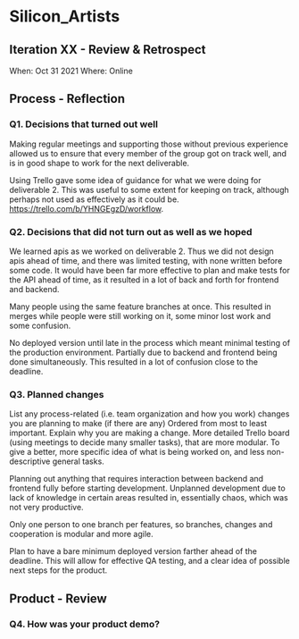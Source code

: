 # Silicon_Artists
## Iteration XX - Review & Retrospect
When: Oct 31 2021
Where: Online
## Process - Reflection
### Q1. Decisions that turned out well
Making regular meetings and supporting those without previous experience allowed us to ensure that every member of the group got on track well, and is in good shape to work for the next deliverable.

Using Trello gave some idea of guidance for what we were doing for deliverable 2. This was useful to some extent for keeping on track, although perhaps not used as effectively as it could be. https://trello.com/b/YHNGEgzD/workflow.  

### Q2. Decisions that did not turn out as well as we hoped
We learned apis as we worked on deliverable 2. Thus we did not design apis ahead of time, and there was limited testing, with none written before some code. It would have been far more effective to plan and make tests for the API ahead of time, as it resulted in a lot of back and forth for frontend and backend.

Many people using the same feature branches at once. This resulted in merges while people were still working on it, some minor lost work and some confusion.

No deployed version until late in the process which meant minimal testing of the production environment. Partially due to backend and frontend being done simultaneously. This resulted in a lot of confusion close to the deadline.
### Q3. Planned changes
List any process-related (i.e. team organization and how you work) changes you are planning to make (if there are any)
Ordered from most to least important.
Explain why you are making a change.
More detailed Trello board (using meetings to decide many smaller tasks), that are more modular. To give a better, more specific idea of what is being worked on, and less non-descriptive general tasks.

Planning out anything that requires interaction between backend and frontend fully before starting development. Unplanned development due to lack of knowledge in certain areas resulted in, essentially chaos, which was not very productive.

Only one person to one branch per features, so branches, changes and cooperation is modular and more agile.

Plan to have a bare minimum deployed version farther ahead of the deadline. This will allow for effective QA testing, and a clear idea of possible next steps for the product.

## Product - Review
### Q4. How was your product demo?

